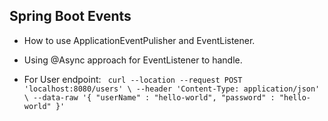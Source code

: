 ## Spring Boot Events


- How to use ApplicationEventPulisher and EventListener.
- Using @Async approach for EventListener to handle. 


- For User endpoint:
     ` curl --location --request POST 'localhost:8080/users' \
      --header 'Content-Type: application/json' \
      --data-raw '{
      "userName" : "hello-world",
      "password" : "hello-world"
      }'`

